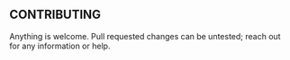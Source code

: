## CONTRIBUTING
Anything is welcome. Pull requested changes can be untested; reach out for any information or help.